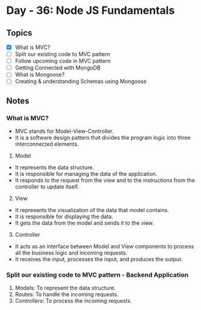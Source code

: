 # Day - 36: Node JS Fundamentals

## Topics

- [x] What is MVC?
- [ ] Split our existing code to MVC pattern
- [ ] Follow upcoming code in MVC pattern
- [ ] Getting Connected with MongoDB
- [ ] What is Mongoose?
- [ ] Creating & understanding Schemas using Mongoose

## Notes

### What is MVC?

- MVC stands for Model-View-Controller.
- It is a software design pattern that divides the program logic into three interconnected elements.

1. Model

- It represents the data structure.
- It is responsible for managing the data of the application.
- It responds to the request from the view and to the instructions from the controller to update itself.

2. View

- It represents the visualization of the data that model contains.
- It is responsible for displaying the data.
- It gets the data from the model and sends it to the view.

3. Controller

- It acts as an interface between Model and View components to process all the business logic and incoming requests.
- It receives the input, processes the input, and produces the output.

### Split our existing code to MVC pattern - Backend Application

1. Models: To represent the data structure.
2. Routes: To handle the incoming requests.
3. Controllers: To process the incoming requests.
